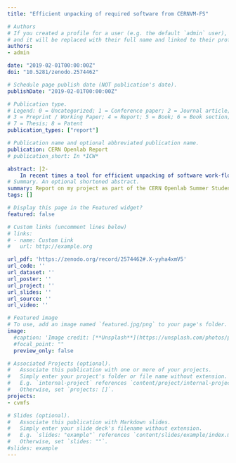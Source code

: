 ```yaml
---
title: "Efficient unpacking of required software from CERNVM-FS"

# Authors
# If you created a profile for a user (e.g. the default `admin` user), write the username (folder name) here 
# and it will be replaced with their full name and linked to their profile.
authors:
- admin

date: "2019-02-01T00:00:00Z"
doi: "10.5281/zenodo.2574462"

# Schedule page publish date (NOT publication's date).
publishDate: "2019-02-01T00:00:00Z"

# Publication type.
# Legend: 0 = Uncategorized; 1 = Conference paper; 2 = Journal article;
# 3 = Preprint / Working Paper; 4 = Report; 5 = Book; 6 = Book section;
# 7 = Thesis; 8 = Patent
publication_types: ["report"]

# Publication name and optional abbreviated publication name.
publication: CERN Openlab Report
# publication_short: In *ICW*

abstract: |2-
    In recent times a tool for efficient unpacking of software work-flows from CernVM File System(CVMFS) into standalone images has become necessary.There are two types of use cases for such images: On the one hand they can be used to deliverHEP software to compute nodes which do not support the traditional CVMFS delivery architecture(in particular HPC compute nodes). On the other hand the images can be used for benchmarksin which the network connectivity should not influence the benchmark results.We present a new software utility which allows CVMFS-sourced image creation and synchroniza-tion.  The resulting standalone images can run HEP applications independently from an internetconnection. We further provide a methodology for automatically extracting the resource require-ments from a given software work-flow through file access tracing.In first experimental evaluations the new tool outperformed mechanisms traditionally used for thistask like rsync and provides finer grained unpack functionalities than uncvmfs.
# Summary. An optional shortened abstract.
summary: Report on my project as part of the CERN Openlab Summer Student Programme
tags: []

# Display this page in the Featured widget?
featured: false

# Custom links (uncomment lines below)
# links:
# - name: Custom Link
#   url: http://example.org

url_pdf: 'https://zenodo.org/record/2574462#.X-yyha4xmV5'
url_code: ''
url_dataset: ''
url_poster: ''
url_project: ''
url_slides: ''
url_source: ''
url_video: ''

# Featured image
# To use, add an image named `featured.jpg/png` to your page's folder. 
image:
  #caption: 'Image credit: [**Unsplash**](https://unsplash.com/photos/pLCdAaMFLTE)'
  #focal_point: ""
  preview_only: false

# Associated Projects (optional).
#   Associate this publication with one or more of your projects.
#   Simply enter your project's folder or file name without extension.
#   E.g. `internal-project` references `content/project/internal-project/index.md`.
#   Otherwise, set `projects: []`.
projects:
- cvmfs

# Slides (optional).
#   Associate this publication with Markdown slides.
#   Simply enter your slide deck's filename without extension.
#   E.g. `slides: "example"` references `content/slides/example/index.md`.
#   Otherwise, set `slides: ""`.
#slides: example
---
```

